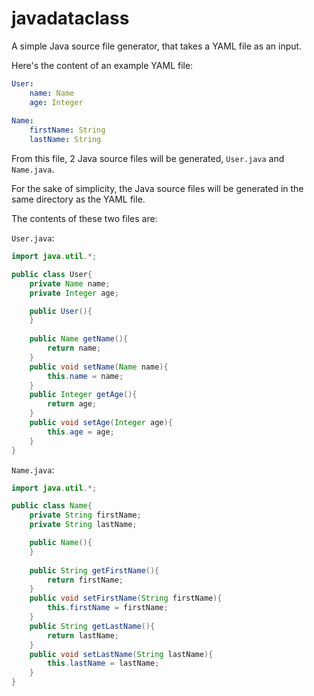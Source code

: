 # javadataclass
A simple Java source file generator, that takes a YAML file as an input.

Here's the content of an example YAML file:
``` yaml
User:
    name: Name
    age: Integer
    
Name:
    firstName: String
    lastName: String
``` 

From this file, 2 Java source files will be generated, `User.java` and `Name.java`.

For the sake of simplicity, the Java source files will be generated in the same directory as the YAML file.

The contents of these two files are:

`User.java`:
``` java
import java.util.*;

public class User{
	private Name name;
	private Integer age;

	public User(){
	}
	
	public Name getName(){
		return name;
	}
	public void setName(Name name){
		this.name = name;
	}
	public Integer getAge(){
		return age;
	}
	public void setAge(Integer age){
		this.age = age;
	}
}
``` 

`Name.java`:
``` java
import java.util.*;

public class Name{
	private String firstName;
	private String lastName;

	public Name(){
	}
	
	public String getFirstName(){
		return firstName;
	}
	public void setFirstName(String firstName){
		this.firstName = firstName;
	}
	public String getLastName(){
		return lastName;
	}
	public void setLastName(String lastName){
		this.lastName = lastName;
	}
}
```
